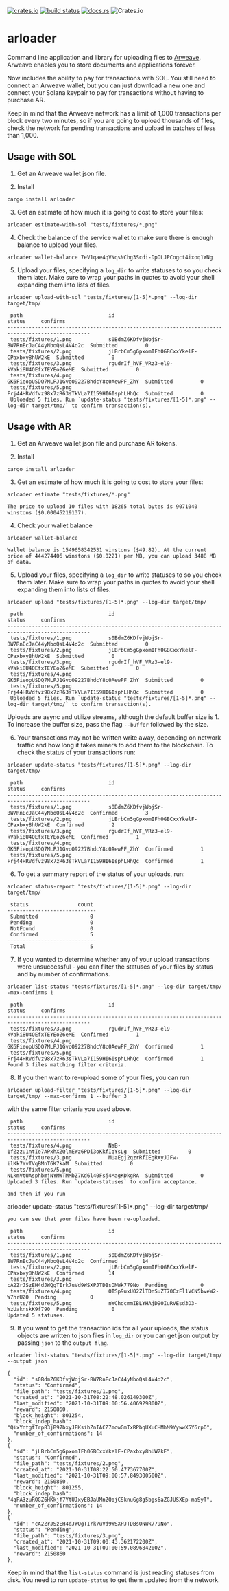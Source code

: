 [![crates.io](https://img.shields.io/crates/v/arloader.svg)](https://crates.io/crates/arloader)
[![build status](https://github.com/CalebEverett/arloader/actions/workflows/build.yml/badge.svg)](https://github.com/CalebEverett/arloader/actions/workflows/build.yml)
[![docs.rs](https://img.shields.io/docsrs/arloader)](https://docs.rs/arloader)
![Crates.io](https://img.shields.io/crates/l/arloader)

# arloader

Command line application and library for uploading files to [Arweave](https://www.arweave.org/). Arweave enables you to store documents and applications forever.

Now includes the ability to pay for transactions with SOL. You still need to connect an Arweave wallet, but you can just download a new one and connect your
Solana keypair to pay for transactions without having to purchase AR.

Keep in mind that the Arweave network has a limit of 1,000 transactions per block every two minutes, so if you are going to upload thousands of files,
check the network for pending transactions and upload in batches of less than 1,000.

## Usage with SOL

1. Get an Arweave wallet json file.

2. Install
```
cargo install arloader
```

3. Get an estimate of how much it is going to cost to store your files:

```
arloader estimate-with-sol "tests/fixtures/*.png"
```

4. Check the balance of the service wallet to make sure there is enough balance to upload your files.

```
arloader wallet-balance 7eV1qae4qVNqsNChg3Scdi-DpOLJPCogct4ixoq1WNg
```

5. Upload your files, specifying a `log_dir` to write statuses to so you check them later. Make sure to wrap your paths in quotes to avoid your shell expanding them into lists of files.
```
arloader upload-with-sol "tests/fixtures/[1-5]*.png" --log-dir target/tmp/
```

```
 path                            id                                           status     confirms
-------------------------------------------------------------------------------------------------
 tests/fixtures/1.png            s0BdmZ6KDfvjWojSr-BW7RnEcJaC44yNboQsL4V4o2c  Submitted         0
 tests/fixtures/2.png            jLBrbCm5gGpxomIFh0GBCxxYkelF-CPaxbxy8hUW2kE  Submitted         0
 tests/fixtures/3.png            rgudrIf_hVF_VRz3-el9-kVaki8U4OEfxTEYEoZ6eME  Submitted         0
 tests/fixtures/4.png            GK6FieopUSDQ7MLPJ1GvoO9227BhdcY8c0AewPF_ZhY  Submitted         0
 tests/fixtures/5.png            Frj44HRVdfvz98x7zR63sTkVLa7I159HI6IsphLHhQc  Submitted         0
 Uploaded 5 files. Run `update-status "tests/fixtures/[1-5]*.png" --log-dir target/tmp/` to confirm transaction(s).
 ```

## Usage with AR

1. Get an Arweave wallet json file and purchase AR tokens.

2. Install
```
cargo install arloader
```

3. Get an estimate of how much it is going to cost to store your files:

```
arloader estimate "tests/fixtures/*.png"
```

```
The price to upload 10 files with 18265 total bytes is 9071040 winstons ($0.00045219137).
```
4. Check your wallet balance
```
arloader wallet-balance
```
```
Wallet balance is 1549658342531 winstons ($49.82). At the current price of 444274406 winstons ($0.0221) per MB, you can upload 3488 MB of data.
```
5. Upload your files, specifying a `log_dir` to write statuses to so you check them later. Make sure to wrap your paths in quotes to avoid your shell expanding them into lists of files.
```
arloader upload "tests/fixtures/[1-5]*.png" --log-dir target/tmp/
```

```
 path                            id                                           status     confirms
-------------------------------------------------------------------------------------------------
 tests/fixtures/1.png            s0BdmZ6KDfvjWojSr-BW7RnEcJaC44yNboQsL4V4o2c  Submitted         0
 tests/fixtures/2.png            jLBrbCm5gGpxomIFh0GBCxxYkelF-CPaxbxy8hUW2kE  Submitted         0
 tests/fixtures/3.png            rgudrIf_hVF_VRz3-el9-kVaki8U4OEfxTEYEoZ6eME  Submitted         0
 tests/fixtures/4.png            GK6FieopUSDQ7MLPJ1GvoO9227BhdcY8c0AewPF_ZhY  Submitted         0
 tests/fixtures/5.png            Frj44HRVdfvz98x7zR63sTkVLa7I159HI6IsphLHhQc  Submitted         0
 Uploaded 5 files. Run `update-status "tests/fixtures/[1-5]*.png" --log-dir target/tmp/` to confirm transaction(s).
 ```

Uploads are async and utilize streams, although the default buffer size is 1. To increase the buffer size, pass the flag `--buffer` followed by the size.

6. Your transactions may not be written write away, depending on network traffic and how long it takes miners to add them to the blockchain. To check the status of your transactions run:

```
arloader update-status "tests/fixtures/[1-5]*.png" --log-dir target/tmp/
```
```
 path                            id                                           status     confirms
-------------------------------------------------------------------------------------------------
 tests/fixtures/1.png            s0BdmZ6KDfvjWojSr-BW7RnEcJaC44yNboQsL4V4o2c  Confirmed         3
 tests/fixtures/2.png            jLBrbCm5gGpxomIFh0GBCxxYkelF-CPaxbxy8hUW2kE  Confirmed         2
 tests/fixtures/3.png            rgudrIf_hVF_VRz3-el9-kVaki8U4OEfxTEYEoZ6eME  Confirmed         1
 tests/fixtures/4.png            GK6FieopUSDQ7MLPJ1GvoO9227BhdcY8c0AewPF_ZhY  Confirmed         1
 tests/fixtures/5.png            Frj44HRVdfvz98x7zR63sTkVLa7I159HI6IsphLHhQc  Confirmed         1
 ```

6. To get a summary report of the status of your uploads, run:
```
arloader status-report "tests/fixtures/[1-5]*.png" --log-dir target/tmp/
```
```
 status                count
-----------------------------
 Submitted                 0
 Pending                   0
 NotFound                  0
 Confirmed                 5
-----------------------------
 Total                     5
 ```

7. If you wanted to determine whether any of your upload transactions were unsuccessful - you can filter the statuses of your files by status and by number of confirmations.

```
arloader list-status "tests/fixtures/[1-5]*.png" --log-dir target/tmp/ -max-confirms 1
```

```
 path                            id                                           status     confirms
-------------------------------------------------------------------------------------------------
 tests/fixtures/3.png            rgudrIf_hVF_VRz3-el9-kVaki8U4OEfxTEYEoZ6eME  Confirmed         1
 tests/fixtures/4.png            GK6FieopUSDQ7MLPJ1GvoO9227BhdcY8c0AewPF_ZhY  Confirmed         1
 tests/fixtures/5.png            Frj44HRVdfvz98x7zR63sTkVLa7I159HI6IsphLHhQc  Confirmed         1
Found 3 files matching filter criteria.
```

8. If you then want to re-upload some of your files, you can run 
```
arloader upload-filter "tests/fixtures/[1-5]*.png" --log-dir target/tmp/ --max-confirms 1 --buffer 3
```
with the same filter criteria you used above.
```
 path                            id                                           status     confirms
-------------------------------------------------------------------------------------------------
 tests/fixtures/4.png            NaB-1fZzzu1ntIe7APxhXZQlmEWz6PDi3oKkfIqYsLg  Submitted         0
 tests/fixtures/3.png            MUaEgj2qzrRfIEgRXyJJFw-ilKk7YvTVqBMnT6K7kaM  Submitted         0
 tests/fixtures/5.png            NLkmVtUAsphbmjNYMWTMMbZ7Kd6l40Fsj4MagKDkgRA  Submitted         0
Uploaded 3 files. Run `update-statuses` to confirm acceptance.

and then if you run 
```
arloader update-status "tests/fixtures/[1-5]*.png" --log-dir target/tmp/
```
you can see that your files have been re-uploaded.
```
```
 path                            id                                           status     confirms
-------------------------------------------------------------------------------------------------
 tests/fixtures/1.png            s0BdmZ6KDfvjWojSr-BW7RnEcJaC44yNboQsL4V4o2c  Confirmed        14
 tests/fixtures/2.png            jLBrbCm5gGpxomIFh0GBCxxYkelF-CPaxbxy8hUW2kE  Confirmed        14
 tests/fixtures/3.png            cA2ZrJSzEH4dJWQgTIrk7uVd9WSXPJTDBsONWk779No  Pending           0
 tests/fixtures/4.png            OTSp9uxU02ZlTDnSuZT70CzFl1VCN5bveW2-W7hrUZ0  Pending           0
 tests/fixtures/5.png            nWChdcmmIBLYHAjD90IuRVEsd3D3-WzUaknskK9f790  Pending           0
Updated 5 statuses.
```
9. If you want to get the transaction ids for all your uploads, the status objects are written to json files in `log_dir` or you can get json output by passing `json` to the `output flag`.

```
arloader list-status "tests/fixtures/[1-5]*.png" --log-dir target/tmp/ --output json
```

```
{
  "id": "s0BdmZ6KDfvjWojSr-BW7RnEcJaC44yNboQsL4V4o2c",
  "status": "Confirmed",
  "file_path": "tests/fixtures/1.png",
  "created_at": "2021-10-31T08:22:48.026149300Z",
  "last_modified": "2021-10-31T09:00:56.406929800Z",
  "reward": 2150860,
  "block_height": 801254,
  "block_indep_hash": "QixYntgtTrp83jB97bxyJEKsihZnIACZ7mowGmTxRPbqUXuCHMhM9YywwX5Y6rpO",
  "number_of_confirmations": 14
},
{
  "id": "jLBrbCm5gGpxomIFh0GBCxxYkelF-CPaxbxy8hUW2kE",
  "status": "Confirmed",
  "file_path": "tests/fixtures/2.png",
  "created_at": "2021-10-31T08:22:50.477367700Z",
  "last_modified": "2021-10-31T09:00:57.849300500Z",
  "reward": 2150860,
  "block_height": 801255,
  "block_indep_hash": "4qPA3zuROGZ6HKkjf7YtUJxyEBJaUMnZQojCSknuGg8g5bgs6aZGJUSXEp-maSyT",
  "number_of_confirmations": 14
},
{
  "id": "cA2ZrJSzEH4dJWQgTIrk7uVd9WSXPJTDBsONWk779No",
  "status": "Pending",
  "file_path": "tests/fixtures/3.png",
  "created_at": "2021-10-31T09:00:43.362172200Z",
  "last_modified": "2021-10-31T09:00:59.089684200Z",
  "reward": 2150860
},
```

Keep in mind that the `list-status` command is just reading statuses from disk. You need to run `update-status` to get them updated from the network.